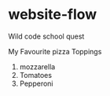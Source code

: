# website-flow
Wild code school quest 

My Favourite pizza Toppings 
1. mozzarella 
2. Tomatoes 
3. Pepperoni 
